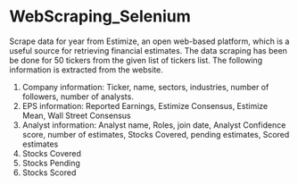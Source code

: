 # WebScraping_Selenium


Scrape data for year from Estimize, an open web-based platform, which is a useful source for retrieving financial estimates. The data scraping has been be done for 50 tickers from the given list of tickers list. The following information is extracted from the website.
1.	Company information: Ticker, name, sectors, industries, number of followers, number of analysts.
2.	EPS information: Reported Earnings, Estimize Consensus, Estimize Mean, Wall Street Consensus
3.	Analyst information: Analyst name, Roles, join date, Analyst Confidence score, number of estimates, Stocks Covered, pending estimates, Scored estimates
4.	Stocks Covered
5.	Stocks Pending
6.	Stocks Scored
